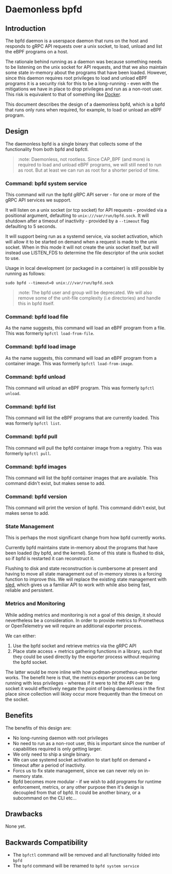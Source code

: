 # Daemonless bpfd

## Introduction

The bpfd daemon is a userspace daemon that runs on the host and responds to
gRPC API requests over a unix socket, to load, unload and list the eBPF
programs on a host.

The rationale behind running as a daemon was because something needs to be
listening on the unix socket for API requests, and that we also maintain
some state in-memory about the programs that have been loaded.
However, since this daemon requires root privileges to load and unload eBPF
programs it is a security risk for this to be a long-running - even with the
mitigations we have in place to drop privileges and run as a non-root user.
This risk is equivalent to that of something like [Docker].

[Docker]: https://docs.docker.com/engine/security/#docker-daemon-attack-surface

This document describes the design of a daemonless bpfd, which is a
bpfd that runs only runs when required, for example, to load
or unload an eBPF program.

## Design

The daemonless bpfd is a single binary that collects some of the functionality
from both bpfd and bpfctl.

> :note: Daemonless, not rootless. Since CAP_BPF (and more) is required to
> load and unload eBPF programs, we will still need to run as root. But at
> least we can run as root for a shorter period of time.

### Command: bpfd system service

This command will run the bpfd gRPC API server - for one or more of the
gRPC API services we support.

It will listen on a unix socket (or tcp socket) for API requests - provided via
a positional argument, defaulting to `unix:///var/run/bpfd.sock`.
It will shutdown after a timeout of inactivity - provided by a `--timeout` flag
defaulting to 5 seconds.

It will support being run as a systemd service, via socket activation, which
will allow it to be started on demand when a request is made to the unix socket.
When in this mode it will not create the unix socket itself, but will instead
use LISTEN_FDS to determine the file descriptor of the unix socket to use.

Usage in local development (or packaged in a container) is still possible
by running as follows:

```console
sudo bpfd --timeout=0 unix:///var/run/bpfd.sock
```

> :note: The bpfd user and group will be deprecated.
> We will also remove some of the unit-file complexity (i.e directories)
> and handle this in bpfd itself.

### Command: bpfd load file

As the name suggests, this command will load an eBPF program from a file.
This was formerly `bpfctl load-from-file`.

### Command: bpfd load image

As the name suggests, this command will load an eBPF program from a container
image. This was formerly `bpfctl load-from-image`.

### Command: bpfd unload

This command will unload an eBPF program. This was formerly `bpfctl unload`.

### Command: bpfd list

This command will list the eBPF programs that are currently loaded.
This was formerly `bpfctl list`.

### Command: bpfd pull

This command will pull the bpfd container image from a registry.
This was formerly `bpfctl pull`.

### Command: bpfd images

This command will list the bpfd container images that are available.
This command didn't exist, but makes sense to add.

### Command: bpfd version

This command will print the version of bpfd.
This command didn't exist, but makes sense to add.

### State Management

This is perhaps the most significant change from how bpfd currently works.

Currently bpfd maintains state in-memory about the programs that have been
loaded (by bpfd, and the kernel).
Some of this state is flushed to disk, so if bpfd is restarted it can
reconstruct it.

Flushing to disk and state reconstruction is cumbersome at present and having
to move all state management out of in-memory stores is a forcing function
to improve this.
We will replace the existing state management with [sled], which gives us
a familiar API to work with while also being fast, reliable and persistent.

[sled]: https://github.com/spacejam/sled

### Metrics and Monitoring

While adding metrics and monitoring is not a goal of this design, it should
nevertheless be a consideration. In order to provide metrics to Prometheus
or OpenTelemetry we will require an additional exporter process.

We can either:

1. Use the bpfd socket and retrieve metrics via the gRPC API
1. Place state access + metrics gathering functions in a library, such that
   they could be used directly by the exporter process without requiring the
   bpfd socket.

The latter would be more inline with how podman-prometheus-exporter works.
The benefit here is that, the metrics exporter process can be long running
with less privileges - whereas if it were to hit the API over the socket it
would effectively negate the point of being daemonless in the first place since
collection will likley occur more frequently than the timeout on the socket.

## Benefits

The benefits of this design are:

- No long-running daemon with root privileges
- No need to run as a non-root user, this is important since the number of
  capabilities required is only getting larger.
- We only need to ship a single binary.
- We can use systemd socket activation to start bpfd on demand + timeout
  after a period of inactivity.
- Forcs us to fix state management, since we can never rely on in-memory state.
- Bpfd becomes more modular - if we wish to add programs for runtime enforcement,
  metrics, or any other purpose then it's design is decoupled from that of
  bpfd. It could be another binary, or a subcommand on the CLI etc...

## Drawbacks

None yet.

## Backwards Compatibility

- The `bpfctl` command will be removed and all functionality folded into `bpfd`
- The `bpfd` command will be renamed to `bpfd system service`

